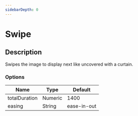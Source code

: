 ```yaml
---
sidebarDepth: 0
---
```


# Swipe

## Description

Swipes the image to display next like uncovered with a curtain.

### Options

| Name | Type | Default |
|------|------|---------|
| totalDuration | Numeric | 1400 |
| easing | String | ease-in-out |

